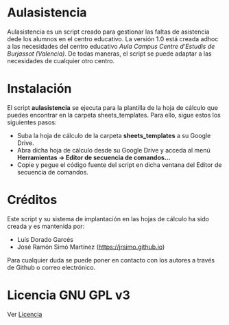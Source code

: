 # Aulasistencia
Aulasistencia es un script creado para gestionar las faltas de asistencia dede los alumnos en el centro educativo. La versión 1.0 está creada adhoc a las necesidades del centro educativo *Aula Campus Centre d'Estudis de Burjassot (Valencia)*. De todas maneras, el script se puede adaptar a las necesidades de cualquier otro centro.

# Instalación
El script **aulasistencia** se ejecuta para la plantilla de la hoja de cálculo que puedes encontrar en la carpeta sheets_templates. Para ello, sigue estos los siguientes pasos:

- Suba la hoja de cálculo de la carpeta **sheets_templates** a su Google Drive.
- Abra dicha hoja de cálculo desde su Google Drive y acceda al menú **Herramientas -> Editor de secuencia de
comandos...**
- Copie y pegue el código fuente del script en dicha ventana del Editor de secuencia de comandos.

# Créditos
Este script y su sistema de implantación en las hojas de cálculo ha sido creada y es mantenida por:

* Luís Dorado Garcés
* José Ramón Simó Martínez (https://jrsimo.github.io)

Para cualquier duda se puede poner en contacto con los autores a través de Github o correo electrónico.

# Licencia GNU GPL v3
Ver [Licencia](https://www.gnu.org/licenses/gpl-3.0.html)

